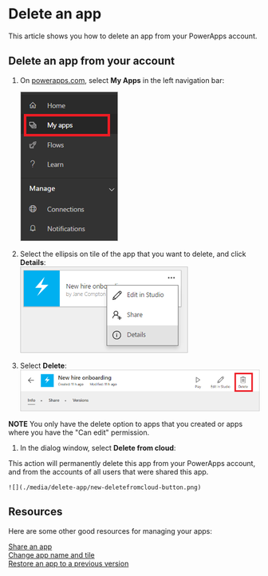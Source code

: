 <properties
    pageTitle="Delete an app | Microsoft PowerApps"
    description="How to delete an existing app in PowerApps"
    services=""
    suite="powerapps"
    documentationCenter="na"
    authors="jamesol-msft"
    manager="erikre"
    editor=""
    tags=""
 />
<tags
    ms.service="powerapps"
    ms.devlang="na"
    ms.topic="article"
    ms.tgt_pltfrm="na"
    ms.workload="na"
    ms.date="05/19/2016"
    ms.author="jamesol"/>

# Delete an app

This article shows you how to delete an app from your PowerApps account.

## Delete an app from your account

1. On [powerapps.com][1], select **My Apps** in the left navigation bar:  

	![](./media/delete-app/new-file-apps-portal.png)

1. Select the ellipsis on tile of the app that you want to delete, and click **Details**:  
	![](./media/delete-app/new_tile_details.png)

1. Select **Delete**:  
	![](./media/delete-app/new-delete-button.png)

  **NOTE** You only have the delete option to apps that you created or apps where you have the "Can edit" permission.

1. In the dialog window, select **Delete from cloud**:  

  This action will permanently delete this app from your PowerApps account, and from the  accounts of all users that were shared this app.

	![](./media/delete-app/new-deletefromcloud-button.png)

## Resources

Here are some other good resources for managing your apps:

[Share an app](share-app.md)  
[Change app name and tile](set-name-tile.md)  
[Restore an app to a previous version](restore-an-app.md)  

<!--Reference links in article-->
[1]: http://go.microsoft.com/fwlink/p/?LinkId=715583
